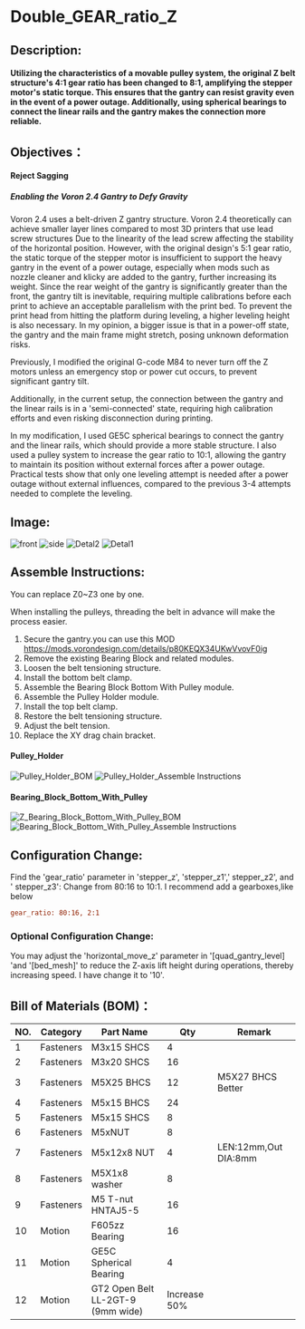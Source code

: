 # Double_GEAR_ratio_Z

## Description: 
#### Utilizing the characteristics of a movable pulley system, the original Z belt structure's 4:1 gear ratio has been changed to 8:1, amplifying the stepper motor's static torque. This ensures that the gantry can resist gravity even in the event of a power outage. Additionally, using spherical bearings to connect the linear rails and the gantry makes the connection more reliable.

## Objectives：
#### Reject Sagging
##### Enabling the Voron 2.4 Gantry to Defy Gravity

Voron 2.4 uses a belt-driven Z gantry structure. Voron 2.4 theoretically can achieve smaller layer lines compared to most 3D printers that use lead screw structures Due to the linearity of the lead screw affecting the stability of the horizontal position. However, with the original design's 5:1 gear ratio, the static torque of the stepper motor is insufficient to support the heavy gantry in the event of a power outage, especially when mods such as nozzle cleaner and klicky are added to the gantry, further increasing its weight. Since the rear weight of the gantry is significantly greater than the front, the gantry tilt is inevitable, requiring multiple calibrations before each print to achieve an acceptable parallelism with the print bed. To prevent the print head from hitting the platform during leveling, a higher leveling height is also necessary. In my opinion, a bigger issue is that in a power-off state, the gantry and the main frame might stretch, posing unknown deformation risks.

Previously, I modified the original G-code M84 to never turn off the Z motors unless an emergency stop or power cut occurs, to prevent significant gantry tilt.

Additionally, in the current setup, the connection between the gantry and the linear rails is in a 'semi-connected' state, requiring high calibration efforts and even risking disconnection during printing.

In my modification, I used GE5C spherical bearings to connect the gantry and the linear rails, which should provide a more stable structure. I also used a pulley system to increase the gear ratio to 10:1, allowing the gantry to maintain its position without external forces after a power outage. Practical tests show that only one leveling attempt is needed after a power outage without external influences, compared to the previous 3-4 attempts needed to complete the leveling.


## Image:
![front](Images/CAD_front_view.png)
![side](Images/CAD_side_view.png)
![Detal2](Images/CAD_Detal_view2.png)
![Detal1](Images/CAD_Detal_view1.png)


## Assemble Instructions:
You can replace Z0~Z3 one by one. 

When installing the pulleys, threading the belt in advance will make the process easier.

1. Secure the gantry.you can use this MOD https://mods.vorondesign.com/details/p80KEQX34UKwVvovF0ig
2. Remove the existing Bearing Block and related modules.
3. Loosen the belt tensioning structure.
4. Install the bottom belt clamp.
5. Assemble the Bearing Block Bottom With Pulley module.
6. Assemble the Pulley Holder module.
7. Install the top belt clamp.
8. Restore the belt tensioning structure.
9. Adjust the belt tension.
10. Replace the XY drag chain bracket.

#### Pulley_Holder
![Pulley_Holder_BOM](Other/Assemble_Instructions/BOM/Pulley_Holder_X4_BOM.png)
![Pulley_Holder_Assemble Instructions](Other/Assemble_Instructions/Pulley_Holder.gif)


#### Bearing_Block_Bottom_With_Pulley
![Z_Bearing_Block_Bottom_With_Pulley_BOM](Other/Assemble_Instructions/BOM/Z_Bearing_Block_Bottom_With_Pulley_BOM.png)
![Bearing_Block_Bottom_With_Pulley_Assemble Instructions](Other/Assemble_Instructions/Z_Bearing_Block_Bottom_With_Pulley.gif)


## Configuration Change:

Find the 'gear_ratio' parameter in 'stepper_z', 'stepper_z1',' stepper_z2', and ' stepper_z3':
Change from 80:16 to 10:1.
I recommend add a gearboxes,like below
```ini
gear_ratio: 80:16, 2:1
```

### Optional Configuration Change:

You may adjust the 'horizontal_move_z' parameter in '[quad_gantry_level] 'and '[bed_mesh]' to reduce the Z-axis lift height during operations, thereby increasing speed. I have change it to '10'.


## Bill of Materials (BOM)：
|NO.	|Category	|Part Name						|Qty				|Remark
|--|--|--|--|--|
|1	|Fasteners	|M3x15 SHCS 							|4				|		|
|2	|Fasteners	|M3x20 SHCS 							|16	                  	|	  |
|3	|Fasteners	|M5X25 BHCS 						|12				|M5X27 BHCS Better|
|4	|Fasteners	|M5x15 BHCS 							|24				|		|
|5	|Fasteners	|M5x15 SHCS 							|8				|		|
|6	|Fasteners	|M5xNUT								|8				|		|
|7	|Fasteners	|M5x12x8 NUT 						|4				|LEN:12mm,Out DIA:8mm	|
|8	|Fasteners	|M5X1x8 washer 						|8				|		|
|9	|Fasteners	|M5 T-nut HNTAJ5-5					|16				|		|
|10	|Motion		|F605zz  Bearing 						|16				|		|
|11	|Motion		|GE5C Spherical Bearing 				|4				|		|
|12	|Motion		|GT2 Open Belt LL-2GT-9 (9mm wide)		|Increase 50%		|		|
